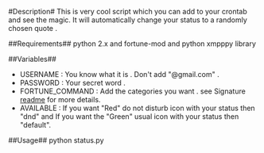 #Description#
This is very cool script which you can add to your crontab and see the magic. It will automatically change your status to a randomly chosen quote .

##Requirements##
python 2.x and fortune-mod and python xmpppy library

##Variables##

* USERNAME : You know what it is . Don't add "@gmail.com" .
* PASSWORD : Your secret word .
* FORTUNE_COMMAND : Add the categories you want . see Signature [readme](http://github.com/satvikc/Signature) for more details.
* AVAILABLE : If you want "Red" do not disturb icon with your status  then "dnd" and If you want the "Green" usual icon with your status then "default".

##Usage##
python status.py
